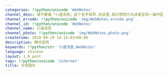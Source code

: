 ```yaml
---
categories: !!python/unicode 'WebNotes'
channel_desc: 请不要被「小道消息」这个名字误导.在这里,我只想努力为读者呈现一幅中国互联网的清明上河图.
channel_ercode: !!python/unicode 'img/WebNotes.ercode.png'
channel_id: !!python/unicode 'WebNotes'
channel_name: 小道消息
channel_photo: !!python/unicode 'img/WebNotes.photo.png'
createtime: 2018-09-29 14:15:03+00:00
description: 腾讯变阵
keywords: !!python/str '小道消息,WebNotes'
language: chinese
layout: 1_0_post
tags: !!python/unicode 'internet'
title: 分享图片
---
```

<div id="js_content">
<p class="share_notice" id="js_image_desc" lang="en">
</p>
<div class="share_media" id="img_list">
<img alt="" src="{{ '/img/ow5rEn8QGlHKGPQFPRbYNH71ViaZdws1um1qSib7Yol8IZCpbUgWaXSHg5VVQnunUttZDIlib74G6xFVVRAfVOibpA.jpeg' | prepend: site.img | replace: '//','/' }}"/>
</div>
</div>